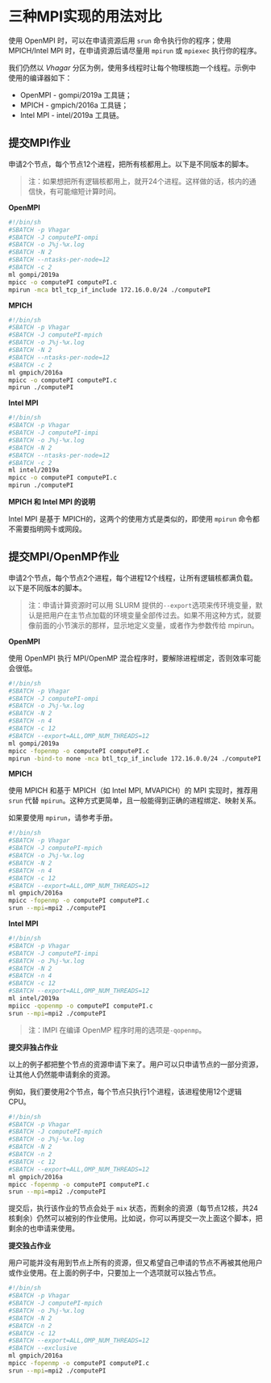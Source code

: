# 三种MPI实现的用法对比

使用 OpenMPI 时，可以在申请资源后用 `srun` 命令执行你的程序；使用 MPICH/Intel MPI 时，在申请资源后请尽量用 `mpirun` 或 `mpiexec` 执行你的程序。

我们仍然以 *Vhagar* 分区为例，使用多线程时让每个物理核跑一个线程。示例中使用的编译器如下：

- OpenMPI - gompi/2019a 工具链；
- MPICH - gmpich/2016a 工具链；
- Intel MPI - intel/2019a 工具链。

## 提交MPI作业

申请2个节点，每个节点12个进程，把所有核都用上。以下是不同版本的脚本。

> 注：如果想把所有逻辑核都用上，就开24个进程。这样做的话，核内的通信快，有可能缩短计算时间。

**OpenMPI**

```bash
#!/bin/sh
#SBATCH -p Vhagar
#SBATCH -J computePI-ompi
#SBATCH -o J%j-%x.log
#SBATCH -N 2
#SBATCH --ntasks-per-node=12
#SBATCH -c 2 
ml gompi/2019a
mpicc -o computePI computePI.c
mpirun -mca btl_tcp_if_include 172.16.0.0/24 ./computePI
```

**MPICH**

```bash
#!/bin/sh
#SBATCH -p Vhagar
#SBATCH -J computePI-mpich
#SBATCH -o J%j-%x.log
#SBATCH -N 2
#SBATCH --ntasks-per-node=12
#SBATCH -c 2 
ml gmpich/2016a
mpicc -o computePI computePI.c
mpirun ./computePI
```

**Intel MPI**

```bash
#!/bin/sh
#SBATCH -p Vhagar
#SBATCH -J computePI-impi
#SBATCH -o J%j-%x.log
#SBATCH -N 2
#SBATCH --ntasks-per-node=12
#SBATCH -c 2 
ml intel/2019a
mpicc -o computePI computePI.c
mpirun ./computePI
```

**MPICH 和 Intel MPI 的说明**

Intel MPI 是基于 MPICH的，这两个的使用方式是类似的，即使用 `mpirun` 命令都不需要指明网卡或网段。

## 提交MPI/OpenMP作业

申请2个节点，每个节点2个进程，每个进程12个线程，让所有逻辑核都满负载。以下是不同版本的脚本。

> 注：申请计算资源时可以用 SLURM 提供的`--export`选项来传环境变量，默认是把用户在主节点加载的环境变量全部传过去。如果不用这种方式，就要像前面的小节演示的那样，显示地定义变量，或者作为参数传给 mpirun。 

**OpenMPI**

使用 OpenMPI 执行 MPI/OpenMP 混合程序时，要解除进程绑定，否则效率可能会很低。

```bash
#!/bin/sh
#SBATCH -p Vhagar
#SBATCH -J computePI-ompi
#SBATCH -o J%j-%x.log
#SBATCH -N 2
#SBATCH -n 4
#SBATCH -c 12
#SBATCH --export=ALL,OMP_NUM_THREADS=12
ml gompi/2019a
mpicc -fopenmp -o computePI computePI.c
mpirun -bind-to none -mca btl_tcp_if_include 172.16.0.0/24 ./computePI
```

**MPICH**

使用 MPICH 和基于 MPICH（如 Intel MPI, MVAPICH）的 MPI 实现时，推荐用 `srun` 代替 `mpirun`。这种方式更简单，且一般能得到正确的进程绑定、映射关系。

如果要使用 `mpirun`，请参考手册。

```bash
#!/bin/sh
#SBATCH -p Vhagar
#SBATCH -J computePI-mpich
#SBATCH -o J%j-%x.log
#SBATCH -N 2
#SBATCH -n 4
#SBATCH -c 12
#SBATCH --export=ALL,OMP_NUM_THREADS=12
ml gmpich/2016a
mpicc -fopenmp -o computePI computePI.c
srun --mpi=mpi2 ./computePI
```

**Intel MPI**

```bash
#!/bin/sh
#SBATCH -p Vhagar
#SBATCH -J computePI-impi
#SBATCH -o J%j-%x.log
#SBATCH -N 2
#SBATCH -n 4
#SBATCH -c 12
#SBATCH --export=ALL,OMP_NUM_THREADS=12
ml intel/2019a
mpiicc -qopenmp -o computePI computePI.c
srun --mpi=mpi2 ./computePI
```

> 注：IMPI 在编译 OpenMP 程序时用的选项是`-qopenmp`。

**提交非独占作业**

以上的例子都把整个节点的资源申请下来了。用户可以只申请节点的一部分资源，让其他人仍然能申请剩余的资源。

例如，我们要使用2个节点，每个节点只执行1个进程，该进程使用12个逻辑CPU。

```bash
#!/bin/sh
#SBATCH -p Vhagar
#SBATCH -J computePI-mpich
#SBATCH -o J%j-%x.log
#SBATCH -N 2
#SBATCH -n 2
#SBATCH -c 12
#SBATCH --export=ALL,OMP_NUM_THREADS=12
ml gmpich/2016a
mpicc -fopenmp -o computePI computePI.c
srun --mpi=mpi2 ./computePI
```

提交后，执行该作业的节点会处于 `mix` 状态，而剩余的资源（每节点12核，共24核剩余）仍然可以被别的作业使用。比如说，你可以再提交一次上面这个脚本，把剩余的也申请来使用。

**提交独占作业**

用户可能并没有用到节点上所有的资源，但又希望自己申请的节点不再被其他用户或作业使用。在上面的例子中，只要加上一个选项就可以独占节点。

```bash
#!/bin/sh
#SBATCH -p Vhagar
#SBATCH -J computePI-mpich
#SBATCH -o J%j-%x.log
#SBATCH -N 2
#SBATCH -n 2
#SBATCH -c 12
#SBATCH --export=ALL,OMP_NUM_THREADS=12
#SBATCH --exclusive
ml gmpich/2016a
mpicc -fopenmp -o computePI computePI.c
srun --mpi=mpi2 ./computePI
```
